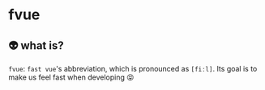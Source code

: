 # fvue

## :alien: what is?

`fvue`: `fast vue`'s abbreviation, which is pronounced as `[fiːl]`. Its goal is to make us feel fast when developing :stuck_out_tongue_closed_eyes:
